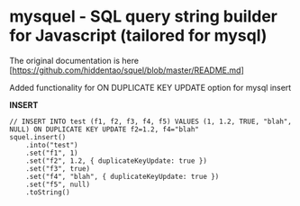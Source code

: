 # mysquel - SQL query string builder for Javascript (tailored for mysql)

The original documentation is here [https://github.com/hiddentao/squel/blob/master/README.md]

Added functionality for ON DUPLICATE KEY UPDATE option for mysql insert

**INSERT**

    // INSERT INTO test (f1, f2, f3, f4, f5) VALUES (1, 1.2, TRUE, "blah", NULL) ON DUPLICATE KEY UPDATE f2=1.2, f4="blah"
    squel.insert()
        .into("test")
        .set("f1", 1)
        .set("f2", 1.2, { duplicateKeyUpdate: true })
        .set("f3", true)
        .set("f4", "blah", { duplicateKeyUpdate: true })
        .set("f5", null)
        .toString()
